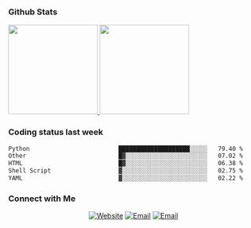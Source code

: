 
### Github Stats

<a href="https://github.com/lileixuan">
  <img height="180em" src="https://github-readme-stats.vercel.app/api?username=lileixuan&theme=buefy&show_icons=true" />
  <img height="180em" src="https://github-readme-stats.vercel.app/api/top-langs/?username=lileixuan&theme=buefy&layout=compact" />
</a>

### Coding status last week 

<!--START_SECTION:waka-->

```txt
Python                         ████████████████████░░░░░   79.40 %
Other                          █▓░░░░░░░░░░░░░░░░░░░░░░░   07.02 %
HTML                           █▓░░░░░░░░░░░░░░░░░░░░░░░   06.38 %
Shell Script                   ▓░░░░░░░░░░░░░░░░░░░░░░░░   02.75 %
YAML                           ▓░░░░░░░░░░░░░░░░░░░░░░░░   02.22 %
```

<!--END_SECTION:waka-->

### Connect with Me 

<p align="center">
<a href="https://www.koomu.cn/"><img alt="Website" src="https://img.shields.io/badge/Website-www.koomu.cn-blue?style=flat-square&logo=google-chrome"></a>
<a href="mailto:lileixuan@gmail.com"><img alt="Email" src="https://img.shields.io/badge/Email-lileixuan@gmail.com-blue?style=flat-square&logo=gmail"></a>
<a href="https://www.koomu.cn/rss/"><img alt="Email" src="https://img.shields.io/badge/RSS-www.koomu.cn%2Frss%2F-blue?style=flat-square&logo=rss"></a>


</p>
